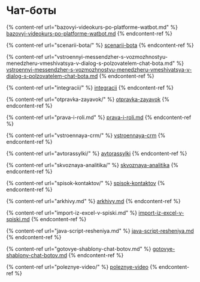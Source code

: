 # Чат-боты

{% content-ref url="bazovyi-videokurs-po-platforme-watbot.md" %}
[bazovyi-videokurs-po-platforme-watbot.md](bazovyi-videokurs-po-platforme-watbot.md)
{% endcontent-ref %}

{% content-ref url="scenarii-bota/" %}
[scenarii-bota](scenarii-bota/)
{% endcontent-ref %}

{% content-ref url="vstroennyi-messendzher-s-vozmozhnostyu-menedzheru-vmeshivatsya-v-dialog-s-polzovatelem-chat-bota.md" %}
[vstroennyi-messendzher-s-vozmozhnostyu-menedzheru-vmeshivatsya-v-dialog-s-polzovatelem-chat-bota.md](vstroennyi-messendzher-s-vozmozhnostyu-menedzheru-vmeshivatsya-v-dialog-s-polzovatelem-chat-bota.md)
{% endcontent-ref %}

{% content-ref url="integracii/" %}
[integracii](integracii/)
{% endcontent-ref %}

{% content-ref url="otpravka-zayavok/" %}
[otpravka-zayavok](otpravka-zayavok/)
{% endcontent-ref %}

{% content-ref url="prava-i-roli.md" %}
[prava-i-roli.md](prava-i-roli.md)
{% endcontent-ref %}

{% content-ref url="vstroennaya-crm/" %}
[vstroennaya-crm](vstroennaya-crm/)
{% endcontent-ref %}

{% content-ref url="avtorassylki/" %}
[avtorassylki](avtorassylki/)
{% endcontent-ref %}

{% content-ref url="skvoznaya-analitika/" %}
[skvoznaya-analitika](skvoznaya-analitika/)
{% endcontent-ref %}

{% content-ref url="spisok-kontaktov/" %}
[spisok-kontaktov](spisok-kontaktov/)
{% endcontent-ref %}

{% content-ref url="arkhivy.md" %}
[arkhivy.md](arkhivy.md)
{% endcontent-ref %}

{% content-ref url="import-iz-excel-v-spiski.md" %}
[import-iz-excel-v-spiski.md](import-iz-excel-v-spiski.md)
{% endcontent-ref %}

{% content-ref url="java-script-resheniya.md" %}
[java-script-resheniya.md](java-script-resheniya.md)
{% endcontent-ref %}

{% content-ref url="gotovye-shablony-chat-botov.md" %}
[gotovye-shablony-chat-botov.md](gotovye-shablony-chat-botov.md)
{% endcontent-ref %}

{% content-ref url="poleznye-video/" %}
[poleznye-video](poleznye-video/)
{% endcontent-ref %}
